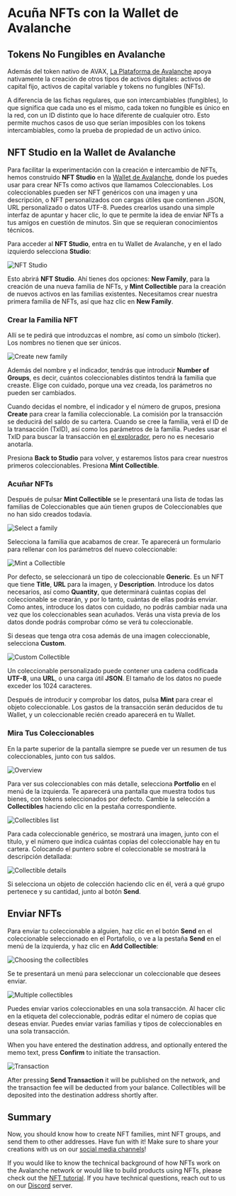 # Acuña NFTs con la Wallet de Avalanche

## Tokens No Fungibles en Avalanche

Además del token nativo de AVAX, [La Plataforma de Avalanche](../platform/) apoya nativamente la creación de otros tipos de activos digitales: activos de capital fijo, activos de capital variable y tokens no fungibles \(NFTs\).

A diferencia de las fichas regulares, que son intercambiables \(fungibles\), lo que significa que cada uno es el mismo, cada token no fungible es único en la red, con un ID distinto que lo hace diferente de cualquier otro. Esto permite muchos casos de uso que serían imposibles con los tokens intercambiables, como la prueba de propiedad de un activo único.

## NFT Studio en la Wallet de Avalanche

Para facilitar la experimentación con la creación e intercambio de NFTs, hemos construido **NFT Studio** en la [Wallet de Avalanche](https://wallet.avax.network/), donde los puedes usar para crear NFTs como activos que llamamos Coleccionables. Los coleccionables pueden ser NFT genéricos con una imagen y una descripción, o NFT personalizados con cargas útiles que contienen JSON, URL personalizado o datos UTF-8. Puedes crearlos usando una simple interfaz de apuntar y hacer clic, lo que te permite la idea de enviar NFTs a tus amigos en cuestión de minutos. Sin que se requieran conocimientos técnicos.

Para acceder al **NFT Studio**, entra en tu Wallet de Avalanche, y en el lado izquierdo selecciona **Studio**:

![NFT Studio](../../../.gitbook/assets/nft-studio-01-select.png)

Esto abrirá  **NFT Studio**. Ahí tienes dos opciones: **New Family**, para la creación de una nueva familia de NFTs, y **Mint Collectible** para la creación de nuevos activos en las familias existentes. Necesitamos crear nuestra primera familia de NFTs, así que haz clic en **New Family**.

### Crear la Familia NFT

Allí se te pedirá que introduzcas el nombre, así como un símbolo \(ticker\). Los nombres no tienen que ser únicos.

![Create new family](../../../.gitbook/assets/nft-studio-02-family.png)

Además del nombre y el indicador, tendrás que introducir **Number of Groups**, es decir, cuántos coleccionables distintos tendrá la familia que creaste. Elige con cuidado, porque una vez creada, los parámetros no pueden ser cambiados.

Cuando decidas el nombre, el indicador y el número de grupos, presiona **Create** para crear la familia coleccionable. La comisión por la transacción se deducirá del saldo de su cartera. Cuando se cree la familia, verá el ID de la transacción \(TxID\), así como los parámetros de la familia. Puedes usar el TxID para buscar la transacción en [el explorador](https://explorer.avax.network/), pero no es necesario anotarla.

Presiona **Back to Studio** para volver, y estaremos listos para crear nuestros primeros coleccionables. Presiona **Mint Collectible**.

### Acuñar NFTs

Después de pulsar **Mint Collectible** se le presentará una lista de todas las familias de Coleccionables que aún tienen grupos de Coleccionables que no han sido creados todavía.

![Select a family](../../../.gitbook/assets/nft-studio-03-select-family.png)

Selecciona la familia que acabamos de crear. Te aparecerá un formulario para rellenar con los parámetros del nuevo coleccionable:

![Mint a Collectible](../../../.gitbook/assets/nft-studio-04-mint.png)

Por defecto, se seleccionará un tipo de coleccionable **Generic**. Es un NFT que tiene **Title**, **URL** para la imagen, y **Description**. Introduce los datos necesarios, así como **Quantity**, que determinará cuántas copias del coleccionable se crearán, y por lo tanto, cuántas de ellas podrás enviar. Como antes, introduce los datos con cuidado, no podrás cambiar nada una vez que los coleccionables sean acuñados. Verás una vista previa de los datos donde podrás comprobar cómo se verá tu coleccionable.

Si deseas que tenga otra cosa además de una imagen coleccionable, selecciona **Custom**.

![Custom Collectible](../../../.gitbook/assets/nft-studio-05-custom.png)

Un coleccionable personalizado puede contener una cadena codificada **UTF-8**, una **URL**, o una carga útil **JSON**. El tamaño de los datos no puede exceder los 1024 caracteres.

Después de introducir y comprobar los datos, pulsa **Mint** para crear el objeto coleccionable. Los gastos de la transacción serán deducidos de tu Wallet, y un coleccionable recién creado aparecerá en tu Wallet.

### Mira Tus Coleccionables

En la parte superior de la pantalla siempre se puede ver un resumen de tus coleccionables, junto con tus saldos.

![Overview](../../../.gitbook/assets/nft-studio-06-overview.png)

Para ver sus coleccionables con más detalle, selecciona **Portfolio** en el menú de la izquierda. Te aparecerá una pantalla que muestra todos tus bienes, con tokens seleccionados por defecto. Cambie la selección a **Collectibles** haciendo clic en la pestaña correspondiente.

![Collectibles list](../../../.gitbook/assets/nft-studio-07-collectibles.png)

Para cada coleccionable genérico, se mostrará una imagen, junto con el título, y el número que indica cuántas copias del coleccionable hay en tu cartera. Colocando el puntero sobre el coleccionable se mostrará la descripción detallada:

![Collectible details](../../../.gitbook/assets/nft-studio-08-detail.png)

Si selecciona un objeto de colección haciendo clic en él, verá a qué grupo pertenece y su cantidad, junto al botón **Send**.

## Enviar NFTs

Para enviar tu coleccionable a alguien, haz clic en el botón **Send** en el coleccionable seleccionado en el Portafolio, o ve a la pestaña **Send** en el menú de la izquierda, y haz clic en **Add Collectible**:

![Choosing the collectibles](../../../.gitbook/assets/nft-studio-09-send.png)

Se te presentará un menú para seleccionar un coleccionable que desees enviar.

![Multiple collectibles](../../../.gitbook/assets/nft-studio-10-multiple.png)

Puedes enviar varios coleccionables en una sola transacción. Al hacer clic en la etiqueta del coleccionable, podrás editar el número de copias que deseas enviar. Puedes enviar varias familias y tipos de coleccionables en una sola transacción.

When you have entered the destination address, and optionally entered the memo text, press **Confirm** to initiate the transaction.

![Transaction](../../../.gitbook/assets/nft-studio-11-send-transaction.png)

After pressing **Send Transaction** it will be published on the network, and the transaction fee will be deducted from your balance. Collectibles will be deposited into the destination address shortly after.

## Summary

Now, you should know how to create NFT families, mint NFT groups, and send them to other addresses. Have fun with it! Make sure to share your creations with us on our [social media channels](https://www.avalabs.org/social)!

If you would like to know the technical background of how NFTs work on the Avalanche network or would like to build products using NFTs, please check out the [NFT tutorial](creating-a-nft-part-1.md). If you have technical questions, reach out to us on our [Discord](https://chat.avalabs.org/) server.

<!--stackedit_data:
eyJoaXN0b3J5IjpbNzkwMDYzNzQwLDExMDYxNTg3OTgsMTIwOT
MyMjUyNV19
-->